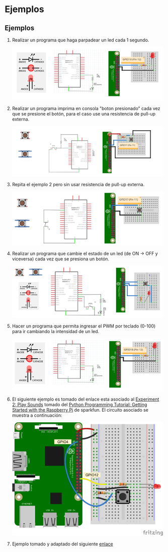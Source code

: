 # Ejemplos


## Ejemplos

1. Realizar un programa que haga parpadear un led cada 1 segundo. 

   <p align = "center">
   <img src = "example1_gpio.png">
   </p>

2. Realizar un programa imprima en consola "boton presionado" cada vez que se presione el botón, para el caso use una resistencia de pull-up externa.

   <p align = "center">
   <img src = "example2_gpio.png">
   </p>

3. Repita el ejemplo 2 pero sin usar resistencia de pull-up externa.

   <p align = "center">
   <img src = "example3_gpio.png">
   </p>

4. Realizar un programa que cambie el estado de un led (de ON → OFF y viceversa) cada vez que se presiona un botón. 

   <p align = "center">
   <img src = "example4_gpio.png">
   </p>

5. Hacer un programa que permita ingresar el PWM por teclado (0-100) para ir cambiando la intensidad de un led.

   <p align = "center">
   <img src = "example5_gpio.png">
   </p>

6. El siguiente ejemplo es tomado del enlace esta asociado al [Experiment 2: Play Sounds](https://learn.sparkfun.com/tutorials/python-programming-tutorial-getting-started-with-the-raspberry-pi/experiment-2-play-sounds) tomado del [Python Programming Tutorial: Getting Started with the Raspberry Pi](https://learn.sparkfun.com/tutorials/python-programming-tutorial-getting-started-with-the-raspberry-pi) de sparkfun. El circuito asociado se muestra a continuación:

   <p align = "center">
   <img src = "pi_fritzing_01b.png">
   </p>

7. Ejemplo tomado y adaptado del siguiente [enlace](https://learn.adafruit.com/playing-sounds-and-using-buttons-with-raspberry-pi/)